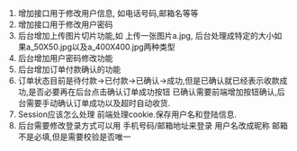 1. 增加接口用于修改用户信息, 如电话号码,邮箱名等等
2. 增加接口用于修改用户密码
3. 后台增加上传图片切片功能,如 上传一张图片a.jpg, 后台处理成特定的大小如果a_50X50.jpg以及a_400X400.jpg两种类型
4. 后台增加用户密码修改功能
5. 后台增加订单付款确认的功能
6. 订单状态目前是待付款->已付款->已确认->成功,但是已确认就已经表示收款成功,是否必要再在后台点击确认订单成功按钮
已确认需要前端增加按钮确认,后台需要手动确认订单成功以及超时自动收货.
7. Session应该怎么处理
前端处理cookie.保存用户名和登陆信息.
8. 后台需要修改登录方式可以用 手机号码/邮箱地址来登录
用户名改成昵称
邮箱不是必填,但是需要校验是否唯一
